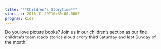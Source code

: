 ```yaml
---
title: "**Children's Storytime**"
start_at: 2015-11-29T10:30:00.000Z
program: kids
---
```


Do you love picture books? Join us in our children’s section as our fine children’s team reads stories aloud every third Saturday and last Sunday of the month!
